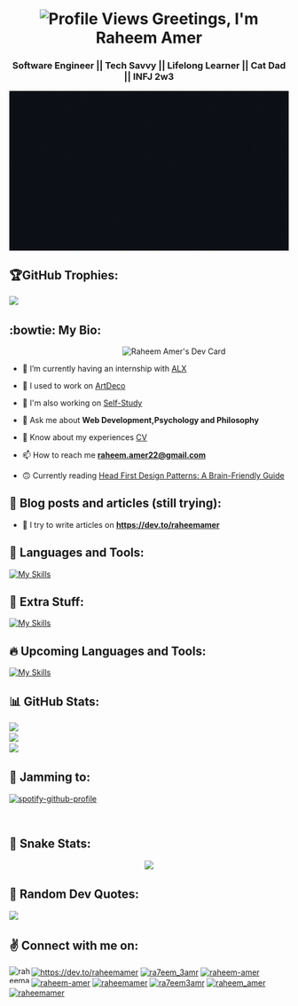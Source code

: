 <h1 align="center"> 
<span > <img src="https://komarev.com/ghpvc/?username=raheemamer&label=Profile%20views&color=0e75b6&style=flat" alt="Profile Views" /> </span>
Greetings, I'm Raheem Amer	
</h1>
<span>

<h3 align="center">
 <p> Software Engineer || Tech Savvy || Lifelong Learner || Cat Dad || INFJ 2w3 <p>
<img width="600" align="center" alt="Raheem Amer's Intro Gif" src="https://github.com/RaheemAmer/RaheemAmer/blob/main/Raheem%20Amer's%20Introduction.gif">
</h3>

## 🏆GitHub Trophies:
![](https://github-profile-trophy.vercel.app/?username=RaheemAmer&theme=nord&no-frame=false&no-bg=false&margin-w=6)

## :bowtie: My Bio:
<a href="https://app.daily.dev/RaheemAmer">
<img align="right" width="300" src="https://api.daily.dev/devcards/cdacbcbfb1a947e78c7f38d46bd90f89.png?r=7g2" alt="Raheem Amer's Dev Card" title="Raheem Amer's Dev Card"/>
<br>
</a>

- 🌱 I’m currently having an internship with [ALX](https://www.alxafrica.com/)

- 🔭 I used to work on [ArtDeco](https://github.com/abdallah-emam/clientArtDeco)

- 📕 I'm also working on [Self-Study](https://github.com/RaheemAmer/Self-study)

- 💬 Ask me about **Web Development,Psychology and Philosophy**

- 📄 Know about my experiences [CV](https://drive.google.com/file/d/1TbD8gadFVsoOxSCQx3AO99C2c0NzopNm/view?usp=sharing)

- 📫 How to reach me **raheem.amer22@gmail.com**

- 🙃 Currently reading [Head First Design Patterns: A Brain-Friendly Guide](https://www.amazon.com/Head-First-Design-Patterns-Brain-Friendly/dp/0596007124)

## :love_letter: Blog posts and articles (still trying):
<!-- BLOG-POST-LIST:START -->
- 📝 I try to write articles on **https://dev.to/raheemamer**   
<!-- BLOG-POST-LIST:END -->


## :thought_balloon:  Languages and Tools:
[![My Skills](https://skillicons.dev/icons?i=html,css,bootstrap,tailwind,materialui,styledcomponents,sass,js,jquery,regex,ts,bash,powershell,git,github,heroku,netlify,vercel)](https://skillicons.dev)

## 🤯 Extra Stuff:
[![My Skills](https://skillicons.dev/icons?i=cpp,py,figma,ps,vscode,dotnet,wordpress,linux)](https://skillicons.dev)
	
## 🔥 Upcoming Languages and Tools:
[![My Skills](https://skillicons.dev/icons?i=react,redux,next,nestjs,gatsby,vue,nuxt,remix,pug,jest,webpack,redis,nodejs,express,mongodb,firebase,graphql,kubernetes,docker,aws,jenkins)](https://skillicons.dev)
<br>


## 📊 GitHub Stats:
![](https://github-readme-stats.vercel.app/api?username=RaheemAmer&theme=react&hide_border=false&include_all_commits=true&count_private=true)<br/>
![](https://github-readme-streak-stats.herokuapp.com/?user=RaheemAmer&theme=react&hide_border=false&layout=compact)<br/>
![](https://github-readme-stats.vercel.app/api/top-langs/?username=RaheemAmer&theme=react&hide_border=false&include_all_commits=true&count_private=true&layout=compact)

## 🎵 Jamming to:
[![spotify-github-profile](https://spotify-github-profile.vercel.app/api/view?uid=3i8e12yxyujr39rpkqzpjcwru&cover_image=true&theme=novatorem&bar_color_cover=true&bar_color=abcbd0)](https://spotify-github-profile.vercel.app/api/view?uid=3i8e12yxyujr39rpkqzpjcwru&redirect=true)

<br>

## 🐍 Snake Stats:
<div align="center">
	<img src="https://cdn.jsdelivr.net/gh/holic-x/holic-x/assets/github-contribution-grid-snake.svg"/>
</div>

## 💠 Random Dev Quotes:
![](https://quotes-github-readme.vercel.app/api?type=horizontal&theme=tokyonight)

## :v: Connect with me on:
<p align="left">
<a href="https://codepen.io/raheemamer" target="blank"><img align="left" src="https://raw.githubusercontent.com/rahuldkjain/github-profile-readme-generator/master/src/images/icons/Social/codepen.svg" alt="raheemamer" height="30" width="40" /></a>
<a href="https://dev.to/https://dev.to/raheemamer" target="blank"><img align="center" src="https://raw.githubusercontent.com/rahuldkjain/github-profile-readme-generator/master/src/images/icons/Social/devto.svg" alt="https://dev.to/raheemamer" height="30" width="40" /></a>
<a href="https://twitter.com/ra7eem_3amr" target="blank"><img align="center" src="https://raw.githubusercontent.com/rahuldkjain/github-profile-readme-generator/master/src/images/icons/Social/twitter.svg" alt="ra7eem_3amr" height="30" width="40" /></a>
<a href="https://linkedin.com/in/raheem-amer" target="blank"><img align="center" src="https://raw.githubusercontent.com/rahuldkjain/github-profile-readme-generator/master/src/images/icons/Social/linked-in-alt.svg" alt="raheem-amer" height="30" width="40" /></a>
<a href="https://stackoverflow.com/users/raheem-amer" target="blank"><img align="center" src="https://raw.githubusercontent.com/rahuldkjain/github-profile-readme-generator/master/src/images/icons/Social/stack-overflow.svg" alt="raheem-amer" height="30" width="40" /></a>
<a href="https://codesandbox.com/raheemamer" target="blank"><img align="center" src="https://raw.githubusercontent.com/rahuldkjain/github-profile-readme-generator/master/src/images/icons/Social/codesandbox.svg" alt="raheemamer" height="30" width="40" /></a>
<a href="https://fb.com/ra7eem3amr" target="blank"><img align="center" src="https://raw.githubusercontent.com/rahuldkjain/github-profile-readme-generator/master/src/images/icons/Social/facebook.svg" alt="ra7eem3amr" height="30" width="40" /></a>
<a href="https://www.hackerrank.com/raheem_amer" target="blank"><img align="center" src="https://raw.githubusercontent.com/rahuldkjain/github-profile-readme-generator/master/src/images/icons/Social/hackerrank.svg" alt="raheem_amer" height="30" width="40" /></a>
<a href="https://www.leetcode.com/raheemamer" target="blank"><img align="center" src="https://raw.githubusercontent.com/rahuldkjain/github-profile-readme-generator/master/src/images/icons/Social/leet-code.svg" alt="raheemamer" height="30" width="40" /></a>
</p>
